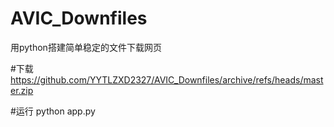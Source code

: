 # AVIC_Downfiles
用python搭建简单稳定的文件下载网页

#下载
https://github.com/YYTLZXD2327/AVIC_Downfiles/archive/refs/heads/master.zip

#运行
 python app.py
